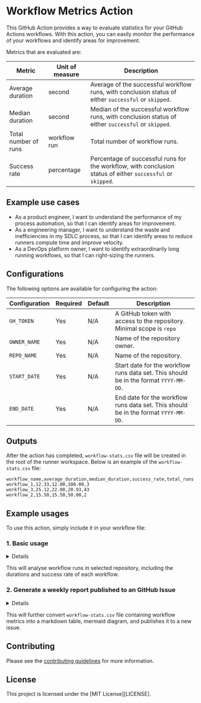 # Workflow Metrics Action

This GitHub Action provides a way to evaluate statistics for your GitHub Actions workflows. With this action, you can easily monitor the performance of your workflows and identify areas for improvement.

Metrics that are evaluated are:

| Metric | Unit of measure | Description |
| --- | --- | --- |
| Average duration | second | Average of the successful workflow runs, with conclusion status of either `successful` or `skipped`. |
| Median duration | second | Median of the successful workflow runs, with conclusion status of either `successful` or `skipped`. |
| Total number of runs | workflow run | Total number of workflow runs. |
| Success rate | percentage | Percentage of successful runs for the workflow, with conclusion status of either `successful` or `skipped`. |

## Example use cases

- As a product engineer, I want to understand the performance of my process automation, so that I can identify areas for improvement.
- As a engineering manager, I want to understand the waste and inefficiencies in my SDLC process, so that I can identify areas to reduce runners compute time and improve velocity.
- As a DevOps platform owner, I want to identify extraordinarily long running workflows, so that I can right-sizing the runners.

## Configurations

The following options are available for configuring the action:

| Configuration | Required | Default | Description |
| --- | --- | --- | --- |
| `GH_TOKEN` | Yes | N/A | A GitHub token with access to the repository. Minimal scope is `repo` |
| `OWNER_NAME` | Yes | N/A | Name of the repository owner. |
| `REPO_NAME` | Yes | N/A | Name of the repository. |
| `START_DATE` | Yes | N/A | Start date for the workflow runs data set. This should be in the format `YYYY-MM-DD`. |
| `END_DATE` | Yes | N/A | End date for the workflow runs data set. This should be in the format `YYYY-MM-DD`. |

## Outputs

After the action has completed, `workflow-stats.csv` file will be created in the root of the runner workspace. Below is an example of the `workflow-stats.csv` file:

```csv
workflow_name,average_duration,median_duration,success_rate,total_runs
workflow_1,12.33,12.00,100.00,3
workflow_3,25.12,22.00,20.93,43
workflow_2,15.50,15.50,50.00,2
```

## Example usages

To use this action, simply include it in your workflow file:

### 1. Basic usage

<details>

```yml
name: My Workflow
on: workflow_dispatch
jobs:
  evaluate-actions-consumption:
    runs-on: ubuntu-latest
    steps:
      - name: Checkout code
        uses: actions/checkout@v3

      - name: Call workflow-runs action
        uses: KittyChiu/workflow-metrics@v0.3.0
        env:
          GH_TOKEN: ${{ secrets.GITHUB_TOKEN }}
          OWNER_NAME: "myOrg"
          REPO_NAME: "myRepo"
          START_DATE: "2023-07-01"
          END_DATE: "2023-08-01"

      - name: Upload all .txt .csv .md files to artifact
        uses: actions/upload-artifact@v3
        with:
          name: workflow-stats
          path: |
            workflow-stats.csv
            workflow-names.txt
            runs.json
```

</details>

This will analyse workflow runs in selected repository, including the durations and success rate of each workflow.

### 2. Generate a weekly report published to an GitHub Issue

<details>

```yml
name: Weekly Retrospective Report

on: 
  schedule:
    - cron: '0 12 * * 5'
    
jobs:
  evaluate-actions-consumption:
    runs-on: ubuntu-latest
    env:
      GH_TOKEN: ${{ secrets.GITHUB_TOKEN }}
      REPO_OWNER: ${{ github.repository_owner }}

    steps:
      - name: Checkout code
        uses: actions/checkout@v3

      - name: Set dates and repo name
        run: |
          echo "START_DATE=$(date -d '-1 month' +%Y-%m-%d)" >> "$GITHUB_ENV"
          echo "END_DATE=$(date +%Y-%m-%d)" >> "$GITHUB_ENV"
          
          repo=$(echo "${{ github.repository }}" | cut -d'/' -f2)
          echo "REPO_NAME=${repo}" >> $GITHUB_ENV

      - name: Call workflow-runs action
        uses: KittyChiu/workflow-metrics@v0.3.0
        env:
          GH_TOKEN: ${{ secrets.GITHUB_TOKEN }}
          OWNER_NAME: ${{ env.REPO_OWNER }}
          REPO_NAME: ${{ env.REPO_NAME }}
          START_DATE: ${{ env.START_DATE }}
          END_DATE: ${{ env.END_DATE }}

      - name: Convert workflow-stats.CSV to stats-table.md markdown table
        run: |
          echo -e "## Table View\n" > stats-table.md
          header=$(head -n 1 workflow-stats.csv | sed 's/,/|/g' | sed 's/_/ /g')
          echo -e "|${header}|" >> stats-table.md
          metadata=$(head -n 1 workflow-stats.csv | sed 's/,/|/g' | sed 's/[^|]/-/g')
          echo -e "|${metadata}|" >> stats-table.md
          tail -n +2 workflow-stats.csv | sed 's/,/|/g; s/^/|/; s/$/|/' >> stats-table.md

      - name: Convert workflow-stats.CSV to stream-diagram.md mermaid diagram
        run: |
          echo -e "## Value Stream View\n" > stream-diagram.md
          echo -e '```mermaid' >> stream-diagram.md
          echo -e 'timeline' >> stream-diagram.md
          head -n 1 workflow-stats.csv | sed 's/,/ : /g' | sed 's/_/ /g' | awk -F'|' '{for(i=1;i<=NF;i++) printf("%s%s", "    ", $i, i==NF?"\n":", ")}' | sed 's/^/  /' >> stream-diagram.md
          tail -n +2 workflow-stats.csv | sed 's/,/ : /g' | awk -F'|' '{for(i=1;i<=NF;i++) printf("%s%s", "\n    ", $i, i==NF?"\n":", ")}' | sed 's/^/  /' >> stream-diagram.md
          echo -e '\n```' >> stream-diagram.md

      - name: Combine into issue content
        run: |
          echo "Combine output files"
          cat stream-diagram.md stats-table.md > issue_view.md

      - name: Publish content to a new GitHub Issue
        uses: peter-evans/create-issue-from-file@v4
        with:
          title: Workflow runs consumption summary (${{ env.START_DATE }} - ${{ env.END_DATE }})
          content-filepath: issue_view.md

      - name: Upload all .txt .csv .md files to artifact
        uses: actions/upload-artifact@v3
        with:
          name: workflow-stats
          path: |
            stats-table.md
            stream-diagram.md
            workflow-stats.csv
            workflow-names.txt
            runs.json
```

</details>

This will further convert `workflow-stats.csv` file containing workflow metrics into a markdown table, mermaid diagram, and publishes it to a new issue.

## Contributing

Please see the [contributing guidelines](CONTRIBUTING.md) for more information.

## License

This project is licensed under the [MIT License][LICENSE].
